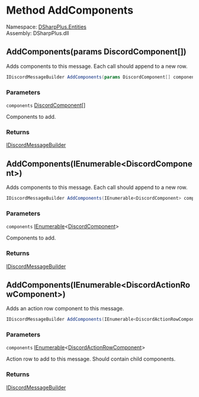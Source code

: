 # Method AddComponents

Namespace: [DSharpPlus.Entities](DSharpPlus.Entities.md)  
Assembly: DSharpPlus.dll

## <a id="DSharpPlus_Entities_IDiscordMessageBuilder_AddComponents_DSharpPlus_Entities_DiscordComponent___"></a>AddComponents\(params DiscordComponent\[\]\)

Adds components to this message. Each call should append to a new row.

```csharp
IDiscordMessageBuilder AddComponents(params DiscordComponent[] components)
```

### Parameters

`components` [DiscordComponent](DSharpPlus.Entities.DiscordComponent.md)\[\]

Components to add.

### Returns

[IDiscordMessageBuilder](DSharpPlus.Entities.IDiscordMessageBuilder.md)

## <a id="DSharpPlus_Entities_IDiscordMessageBuilder_AddComponents_System_Collections_Generic_IEnumerable_DSharpPlus_Entities_DiscordComponent__"></a>AddComponents\(IEnumerable<DiscordComponent\>\)

Adds components to this message. Each call should append to a new row.

```csharp
IDiscordMessageBuilder AddComponents(IEnumerable<DiscordComponent> components)
```

### Parameters

`components` [IEnumerable](https://learn.microsoft.com/dotnet/api/system.collections.generic.ienumerable\-1)<[DiscordComponent](DSharpPlus.Entities.DiscordComponent.md)\>

Components to add.

### Returns

[IDiscordMessageBuilder](DSharpPlus.Entities.IDiscordMessageBuilder.md)

## <a id="DSharpPlus_Entities_IDiscordMessageBuilder_AddComponents_System_Collections_Generic_IEnumerable_DSharpPlus_Entities_DiscordActionRowComponent__"></a>AddComponents\(IEnumerable<DiscordActionRowComponent\>\)

Adds an action row component to this message.

```csharp
IDiscordMessageBuilder AddComponents(IEnumerable<DiscordActionRowComponent> components)
```

### Parameters

`components` [IEnumerable](https://learn.microsoft.com/dotnet/api/system.collections.generic.ienumerable\-1)<[DiscordActionRowComponent](DSharpPlus.Entities.DiscordActionRowComponent.md)\>

Action row to add to this message. Should contain child components.

### Returns

[IDiscordMessageBuilder](DSharpPlus.Entities.IDiscordMessageBuilder.md)

